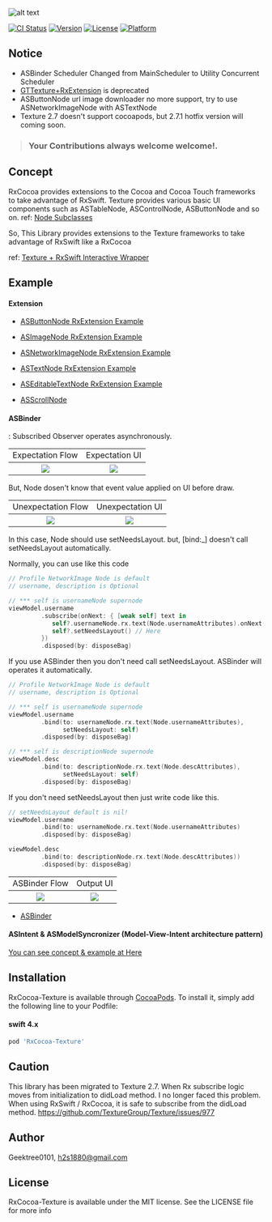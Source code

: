 ![alt text](https://github.com/GeekTree0101/RxCocoa-Texture/blob/master/resources/logo.png)

[![CI Status](https://api.travis-ci.org/GeekTree0101/RxCocoa-Texture.svg?branch=master)](https://travis-ci.org/GeekTree0101/RxCocoa-Texture)
[![Version](https://img.shields.io/cocoapods/v/RxCocoa-Texture.svg?style=flat)](https://cocoapods.org/pods/RxCocoa-Texture)
[![License](https://img.shields.io/cocoapods/l/RxCocoa-Texture.svg?style=flat)](https://cocoapods.org/pods/RxCocoa-Texture)
[![Platform](https://img.shields.io/cocoapods/p/RxCocoa-Texture.svg?style=flat)](https://cocoapods.org/pods/RxCocoa-Texture)

## Notice
- ASBinder Scheduler Changed from MainScheduler to Utility Concurrent Scheduler
- [GTTexture+RxExtension](https://github.com/GeekTree0101/GTTexture-RxExtension) is deprecated
- ASButtonNode url image downloader no more support, try to use ASNetworkImageNode with ASTextNode
- Texture 2.7 doesn't support cocoapods, but 2.7.1 hotfix version will coming soon.

> ### Your Contributions always welcome welcome!.

## Concept
RxCocoa provides extensions to the Cocoa and Cocoa Touch frameworks to take advantage of RxSwift.
Texture provides various basic UI components such as ASTableNode, ASControlNode, ASButtonNode and so on.
ref: [Node Subclasses](http://texturegroup.org/docs/node-overview.html)

So, This Library provides extensions to the Texture frameworks to take advantage of RxSwift like a RxCocoa

ref: [Texture + RxSwift Interactive Wrapper](https://medium.com/@h2s1880/texture-rxswift-interactive-wrapper-d3c9843ed8d7)

## Example

#### Extension

- [ASButtonNode RxExtension Example](https://github.com/GeekTree0101/RxCocoa-Texture/tree/master/Example/RxCocoa-Texture/ButtonTestNode.swift)

- [ASImageNode RxExtension Example](https://github.com/GeekTree0101/RxCocoa-Texture/tree/master/Example/RxCocoa-Texture/ImageTestNode.swift)

- [ASNetworkImageNode RxExtension Example](https://github.com/GeekTree0101/RxCocoa-Texture/tree/master/Example/RxCocoa-Texture/NetworkImageTestNode.swift)


- [ASTextNode RxExtension Example](https://github.com/GeekTree0101/RxCocoa-Texture/tree/master/Example/RxCocoa-Texture/TextTestNode.swift)

- [ASEditableTextNode RxExtension Example](https://github.com/GeekTree0101/RxCocoa-Texture/tree/master/Example/RxCocoa-Texture/EditableTextTestNode.swift)

- [ASScrollNode](https://github.com/ReactiveX/RxSwift/blob/master/RxCocoa/iOS/UIScrollView%2BRx.swift)

#### ASBinder
: Subscribed Observer operates asynchronously.

<table>
  <tr>
    <td align="center">Expectation Flow</td>
    <td align="center">Expectation UI</td>
  </tr>
  <tr>
    <th rowspan="9"><img src="https://github.com/GeekTree0101/RxCocoa-Texture/blob/master/resources/expect.png"></th>
    <th rowspan="9"><img src="https://github.com/GeekTree0101/RxCocoa-Texture/blob/master/resources/expect2.png"></th>
  </tr>
</table>

But, Node dosen't know that event value applied on UI before draw.

<table>
  <tr>
    <td align="center">Unexpectation Flow</td>
    <td align="center">Unexpectation UI</td>
  </tr>
  <tr>
    <th rowspan="9"><img src="https://github.com/GeekTree0101/RxCocoa-Texture/blob/master/resources/badcase.png"></th>
    <th rowspan="9"><img src="https://github.com/GeekTree0101/RxCocoa-Texture/blob/master/resources/badcase2.png"></th>
  </tr>
</table>

In this case, Node should use setNeedsLayout. but, [bind:_] doesn't call setNeedsLayout automatically.

Normally, you can use like this code

```swift
// Profile NetworkImage Node is default
// username, description is Optional

// *** self is usernameNode supernode
viewModel.username
         .subscribe(onNext: { [weak self] text in 
            self?.usernameNode.rx.text(Node.usernameAttributes).onNext(text)
            self?.setNeedsLayout() // Here
         })
         .disposed(by: disposeBag)
```

If you use ASBinder then you don't need call setNeedsLayout. ASBinder will operates it automatically.

```swift
// Profile NetworkImage Node is default
// username, description is Optional

// *** self is usernameNode supernode
viewModel.username
         .bind(to: usernameNode.rx.text(Node.usernameAttributes),
               setNeedsLayout: self) 
         .disposed(by: disposeBag)

// *** self is descriptionNode supernode
viewModel.desc
         .bind(to: descriptionNode.rx.text(Node.descAttributes),
               setNeedsLayout: self) 
         .disposed(by: disposeBag)
```

If you don't need setNeedsLayout then just write code like this.


```swift
// setNeedsLayout default is nil!
viewModel.username
         .bind(to: usernameNode.rx.text(Node.usernameAttributes) 
         .disposed(by: disposeBag)

viewModel.desc
         .bind(to: descriptionNode.rx.text(Node.descAttributes)) 
         .disposed(by: disposeBag)
```

<table>
  <tr>
    <td align="center">ASBinder Flow</td>
    <td align="center">Output UI</td>
  </tr>
  <tr>
    <th rowspan="9"><img src="https://github.com/GeekTree0101/RxCocoa-Texture/blob/master/resources/asbinder_workflow.png"></th>
    <th rowspan="9"><img src="https://github.com/GeekTree0101/RxCocoa-Texture/blob/master/resources/expect2.png"></th>
  </tr>
</table>

- [ASBinder](https://github.com/GeekTree0101/RxCocoa-Texture/blob/master/Example/RxCocoa-Texture/ASBinderTestNode.swift)

#### ASIntent & ASModelSyncronizer (Model-View-Intent architecture pattern)
[You can see concept & example at Here](https://medium.com/@h2s1880/mode-view-intent-with-texture-3ce1b4e01b1e)

## Installation

RxCocoa-Texture is available through [CocoaPods](https://cocoapods.org). To install
it, simply add the following line to your Podfile:

#### swift 4.x

```ruby
pod 'RxCocoa-Texture'
```

## Caution
This library has been migrated to Texture 2.7.
When Rx subscribe logic moves from initialization to didLoad method. I no longer faced this problem.
When using RxSwift / RxCocoa, it is safe to subscribe from the didLoad method.
https://github.com/TextureGroup/Texture/issues/977

## Author

Geektree0101, h2s1880@gmail.com

## License

RxCocoa-Texture is available under the MIT license. See the LICENSE file for more info